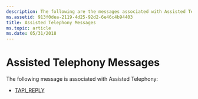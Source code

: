 ```yaml
---
description: The following are the messages associated with Assisted Telephony.
ms.assetid: 913f0dea-2119-4d25-92d2-6e46c4b94403
title: Assisted Telephony Messages
ms.topic: article
ms.date: 05/31/2018
---
```


# Assisted Telephony Messages

The following message is associated with Assisted Telephony:

-   [TAPI\_REPLY](tapi-reply.md)

 

 




